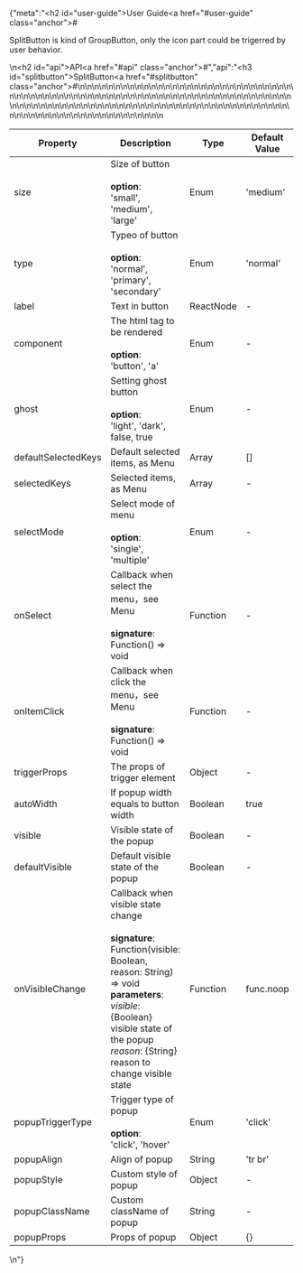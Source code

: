 {"meta":"<h2 id=\"user-guide\">User Guide<a href=\"#user-guide\" class=\"anchor\">#</a></h2><p>SplitButton is kind of GroupButton, only the icon part could be trigerred by user behavior.</p>\n<h2 id=\"api\">API<a href=\"#api\" class=\"anchor\">#</a></h2>","api":"<h3 id=\"splitbutton\">SplitButton<a href=\"#splitbutton\" class=\"anchor\">#</a></h3><table>\n<thead>\n<tr>\n<th>Property</th>\n<th>Description</th>\n<th>Type</th>\n<th>Default Value</th>\n</tr>\n</thead>\n<tbody>\n<tr>\n<td>size</td>\n<td>Size of button<br><br><strong>option</strong>:<br>&apos;small&apos;, &apos;medium&apos;, &apos;large&apos;</td>\n<td>Enum</td>\n<td>&apos;medium&apos;</td>\n</tr>\n<tr>\n<td>type</td>\n<td>Typeo of button<br><br><strong>option</strong>:<br>&apos;normal&apos;, &apos;primary&apos;, &apos;secondary&apos;</td>\n<td>Enum</td>\n<td>&apos;normal&apos;</td>\n</tr>\n<tr>\n<td>label</td>\n<td>Text in button</td>\n<td>ReactNode</td>\n<td>-</td>\n</tr>\n<tr>\n<td>component</td>\n<td>The html tag to be rendered<br><br><strong>option</strong>:<br>&apos;button&apos;, &apos;a&apos;</td>\n<td>Enum</td>\n<td>-</td>\n</tr>\n<tr>\n<td>ghost</td>\n<td>Setting ghost button <br><br><strong>option</strong>:<br>&apos;light&apos;, &apos;dark&apos;, false, true</td>\n<td>Enum</td>\n<td>-</td>\n</tr>\n<tr>\n<td>defaultSelectedKeys</td>\n<td>Default selected items, as Menu</td>\n<td>Array</td>\n<td>[]</td>\n</tr>\n<tr>\n<td>selectedKeys</td>\n<td>Selected items, as Menu</td>\n<td>Array</td>\n<td>-</td>\n</tr>\n<tr>\n<td>selectMode</td>\n<td>Select mode of menu<br><br><strong>option</strong>:<br>&apos;single&apos;, &apos;multiple&apos;</td>\n<td>Enum</td>\n<td>-</td>\n</tr>\n<tr>\n<td>onSelect</td>\n<td>Callback when select the menu&#xFF0C;see Menu<br><br><strong>signature</strong>:<br>Function() =&gt; void</td>\n<td>Function</td>\n<td>-</td>\n</tr>\n<tr>\n<td>onItemClick</td>\n<td>Callback when click the menu&#xFF0C;see Menu<br><br><strong>signature</strong>:<br>Function() =&gt; void</td>\n<td>Function</td>\n<td>-</td>\n</tr>\n<tr>\n<td>triggerProps</td>\n<td>The props of trigger element</td>\n<td>Object</td>\n<td>-</td>\n</tr>\n<tr>\n<td>autoWidth</td>\n<td>If popup width equals to button width</td>\n<td>Boolean</td>\n<td>true</td>\n</tr>\n<tr>\n<td>visible</td>\n<td>Visible state of the popup</td>\n<td>Boolean</td>\n<td>-</td>\n</tr>\n<tr>\n<td>defaultVisible</td>\n<td>Default visible state of the popup</td>\n<td>Boolean</td>\n<td>-</td>\n</tr>\n<tr>\n<td>onVisibleChange</td>\n<td>Callback when visible state change<br><br><strong>signature</strong>:<br>Function(visible: Boolean, reason: String) =&gt; void<br><strong>parameters</strong>:<br><em>visible</em>: {Boolean} visible state of the popup<br><em>reason</em>: {String} reason to change visible state</td>\n<td>Function</td>\n<td>func.noop</td>\n</tr>\n<tr>\n<td>popupTriggerType</td>\n<td>Trigger type of popup<br><br><strong>option</strong>:<br>&apos;click&apos;, &apos;hover&apos;</td>\n<td>Enum</td>\n<td>&apos;click&apos;</td>\n</tr>\n<tr>\n<td>popupAlign</td>\n<td>Align of popup</td>\n<td>String</td>\n<td>&apos;tr br&apos;</td>\n</tr>\n<tr>\n<td>popupStyle</td>\n<td>Custom style of popup</td>\n<td>Object</td>\n<td>-</td>\n</tr>\n<tr>\n<td>popupClassName</td>\n<td>Custom className of popup</td>\n<td>String</td>\n<td>-</td>\n</tr>\n<tr>\n<td>popupProps</td>\n<td>Props of popup</td>\n<td>Object</td>\n<td>{}</td>\n</tr>\n</tbody>\n</table>\n"}